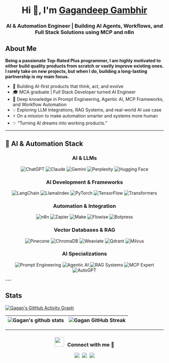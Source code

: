 <h1 align="center">Hi 👋, I'm <a href="https://github.com/gagandeepgambhir2" target="blank">
Gagandeep Gambhir</a></h1>
<h3 align="center">AI & Automation Engineer | Building AI Agents, Workflows, and Full Stack Solutions using MCP and n8n</h3>
<h2>About Me</h2>

****Being a passionate Top-Rated Plus programmer, I am highly motivated to either build quality products from scratch or vastly improve existing ones. I rarely take on new projects, but when I do, building a long-lasting partnership is my main focus.****

- 🤖 Building AI-first products that think, act, and evolve
- 🎓 MCA graduate | Full Stack Developer turned AI Engineer
- 🧠 Deep knowledge in Prompt Engineering, Agentic AI, MCP Frameworks, and Workflow Automation
- 💡 Exploring LLM Integrations, RAG Systems, and real-world AI use case
- ⚡ On a mission to make automation smarter and systems more human
- ✨ “Turning AI dreams into working products.”

---
## 🤖 AI & Automation Stack
<div align="center">

### AI & LLMs
<p>
  <img src="https://img.shields.io/badge/ChatGPT-74aa9c?style=for-the-badge&logo=openai&logoColor=white" alt="ChatGPT" />
  <img src="https://img.shields.io/badge/Claude-C15F3C?style=for-the-badge&logo=anthropic&logoColor=white" alt="Claude" />
  <img src="https://img.shields.io/badge/Gemini-8E75B2?style=for-the-badge&logo=googlegemini&logoColor=white" alt="Gemini" />
  <img src="https://img.shields.io/badge/Perplexity-20B2AA?style=for-the-badge&logo=perplexity&logoColor=white" alt="Perplexity" />
  <img src="https://img.shields.io/badge/Hugging%20Face-FFD21E?style=for-the-badge&logo=huggingface&logoColor=black" alt="Hugging Face" />
</p>

### AI Development & Frameworks
<p>
  <img src="https://img.shields.io/badge/LangChain-1C3348?style=for-the-badge&logo=langchain&logoColor=white" alt="LangChain" />
  <img src="https://img.shields.io/badge/LlamaIndex-8B5CF6?style=for-the-badge&logo=llamaindex&logoColor=white" alt="LlamaIndex" />
  <img src="https://img.shields.io/badge/PyTorch-EE4C2C?style=for-the-badge&logo=pytorch&logoColor=white" alt="PyTorch" />
  <img src="https://img.shields.io/badge/TensorFlow-FF6F00?style=for-the-badge&logo=tensorflow&logoColor=white" alt="TensorFlow" />
  <img src="https://img.shields.io/badge/Transformers-FFD21E?style=for-the-badge&logo=huggingface&logoColor=black" alt="Transformers" />
</p>

### Automation & Integration
<p>
  <img src="https://img.shields.io/badge/n8n-EA4B71?style=for-the-badge&logo=n8n&logoColor=white" alt="n8n" />
  <img src="https://img.shields.io/badge/Zapier-FF4A00?style=for-the-badge&logo=zapier&logoColor=white" alt="Zapier" />
  <img src="https://img.shields.io/badge/Make-6D00CC?style=for-the-badge&logo=make&logoColor=white" alt="Make" />
  <img src="https://img.shields.io/badge/Flowise-3B82F6?style=for-the-badge&logo=flowise&logoColor=white" alt="Flowise" />
  <img src="https://img.shields.io/badge/Botpress-0084FF?style=for-the-badge&logo=botpress&logoColor=white" alt="Botpress" />
</p>

### Vector Databases & RAG
<p>
  <img src="https://img.shields.io/badge/Pinecone-000000?style=for-the-badge&logo=pinecone&logoColor=white" alt="Pinecone" />
  <img src="https://img.shields.io/badge/ChromaDB-FFA116?style=for-the-badge&logo=chroma&logoColor=white" alt="ChromaDB" />
  <img src="https://img.shields.io/badge/Weaviate-FF6600?style=for-the-badge&logo=weaviate&logoColor=white" alt="Weaviate" />
  <img src="https://img.shields.io/badge/Qdrant-FF5A00?style=for-the-badge&logo=qdrant&logoColor=white" alt="Qdrant" />
  <img src="https://img.shields.io/badge/Milvus-00A8E1?style=for-the-badge&logo=milvus&logoColor=white" alt="Milvus" />
</p>

### AI Specializations
<p>
  <img src="https://img.shields.io/badge/🎯_Prompt_Engineering-4CAF50?style=for-the-badge" alt="Prompt Engineering" />
  <img src="https://img.shields.io/badge/🤖_Agentic_AI-2196F3?style=for-the-badge" alt="Agentic AI" />
  <img src="https://img.shields.io/badge/🔄_RAG_Systems-FF9800?style=for-the-badge" alt="RAG Systems" />
  <img src="https://img.shields.io/badge/🧩_MCP_Expert-9C27B0?style=for-the-badge" alt="MCP Expert" />
  <img src="https://img.shields.io/badge/⚡_AutoGPT-FF5722?style=for-the-badge" alt="AutoGPT" />
</p>
</div>
---
<h2> Stats</h2>

[![Gagan's GitHub Activity Graph](https://activity-graph.herokuapp.com/graph?username=gagandeepgambhir2&theme=tokyonight)](https://git.io/praveenscience)

| ![Gagan's github stats](https://github-readme-stats.vercel.app/api?username=gagandeepgambhir2&show_icons=true&theme=tokyonight) | ![Gagan GitHub Streak](https://github-readme-streak-stats.herokuapp.com/?user=gagandeepgambhir2&theme=tokyonight) |
| --- | --- |


---
<h3 align="center" > <img src="https://media.giphy.com/media/iY8CRBdQXODJSCERIr/giphy.gif" width="30" height="30" style="margin-right: 10px;">Connect with me 🤝 </h3>
<p align="center">

 <div align="center"  class="icons-social">
        <a target="_blank" href="https://www.linkedin.com/in/gagandeep-gambhir-85a50645/">
			<img src="https://img.icons8.com/doodle/40/000000/linkedin--v2.png"></a>&nbsp;
		<a target="_blank" href="https://stackoverflow.com/users/6755791/gagandeep-gambhir">
				<img src="https://img.icons8.com/external-tal-revivo-color-tal-revivo/40/000000/external-stack-overflow-is-a-question-and-answer-site-for-professional-logo-color-tal-revivo.png"></a>&nbsp;
		<a target="_blank" href="https://www.upwork.com/freelancers/gagandeepgambhir2">
				<img src="https://img.icons8.com/external-tal-revivo-shadow-tal-revivo/40/external-upwork-a-global-freelancing-platform-where-professionals-connect-and-collaborate-remotely-logo-shadow-tal-revivo.png"></a>
      </div>

</p>

